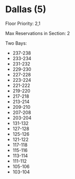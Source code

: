  # Dallas (5)
Floor Priority: 2,1

Max Reservations in Section: 2

Two Bays:
- 237-238
- 233-234
- 231-232
- 229-230
- 227-228
- 223-224
- 221-222
- 219-220
- 217-218
- 213-214
- 209-210
- 207-208
- 203-204
- 131-132
- 127-128
- 125-126
- 121-122
- 117-118
- 115-116
- 113-114
- 111-112
- 105-106
- 103-104
